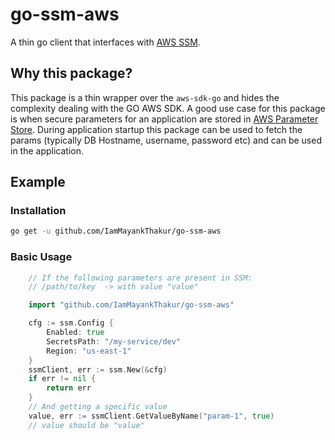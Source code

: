# go-ssm-aws
A thin go client that interfaces with [AWS SSM](https://www.amazonaws.cn/en/systems-manager/).

## Why this package?
This package is a thin wrapper over the `aws-sdk-go` and hides the complexity dealing with the GO AWS SDK.
A good use case for this package is when secure parameters for an application are stored in
[AWS Parameter Store](https://docs.aws.amazon.com/systems-manager/latest/userguide/systems-manager-parameter-store.html). 
During application startup this package can be used to fetch the params (typically DB Hostname, username, password etc) and can be used in the application.

## Example

### Installation

```bash
go get -u github.com/IamMayankThakur/go-ssm-aws
```

### Basic Usage

```go
    // If the following parameters are present in SSM:
    // /path/to/key  -> with value "value" 

    import "github.com/IamMayankThakur/go-ssm-aws"

    cfg := ssm.Config {
        Enabled: true
        SecretsPath: "/my-service/dev"
        Region: "us-east-1"
    }
    ssmClient, err := ssm.New(&cfg)
    if err != nil {
        return err
    }
    // And getting a specific value
    value, err := ssmClient.GetValueByName("param-1", true)
    // value should be "value"
```